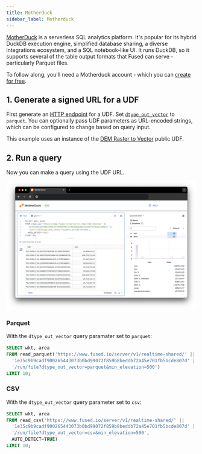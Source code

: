 ```yaml
---
title: Motherduck
sidebar_label: Motherduck
---
```


[MotherDuck](https://motherduck.com/) is a serverless SQL analytics platform. It's popular for its hybrid DuckDB execution engine, simplified database sharing, a diverse integrations ecosystem, and a SQL notebook-like UI. It runs DuckDB, so it supports several of the table output formats that Fused can serve - particularly Parquet files.

To follow along, you'll need a Motherduck account - which you can [create for free](https://motherduck.com/docs/getting-started/).


## 1. Generate a signed URL for a UDF

First generate an [HTTP endpoint](/core-concepts/run/#http-requests) for a UDF. Set [`dtype_out_vector`](/core-concepts/run/#http-requests) to `parquet`. You can optionally pass UDF parameters as URL-encoded strings, which can be configured to change based on query input.

This example uses an instance of the [DEM Raster to Vector](https://github.com/fusedio/udfs/blob/main/public/DEM_Raster_to_Vector_Example/DEM_Raster_to_Vector_Example.py) public UDF.

## 2. Run a query

Now you can make a query using the UDF URL.

![alt text](motherduck_fused.png)

### Parquet

With the `dtype_out_vector` query paramater set to `parquet`:

```sql
SELECT wkt, area
FROM read_parquet('https://www.fused.io/server/v1/realtime-shared/' ||
  '1e35c9b9cadf900265443073b0bd99072f859b8beddb72a45e701fb5bcde807d' ||
  '/run/file?dtype_out_vector=parquet&min_elevation=500')
LIMIT 10;
```

### CSV

With the `dtype_out_vector` query parameter set to `csv`:

```sql
SELECT wkt, area
FROM read_csv('https://www.fused.io/server/v1/realtime-shared/' ||
  '1e35c9b9cadf900265443073b0bd99072f859b8beddb72a45e701fb5bcde807d' ||
  '/run/file?dtype_out_vector=csv&min_elevation=500',
  AUTO_DETECT=TRUE)
LIMIT 10;
```
